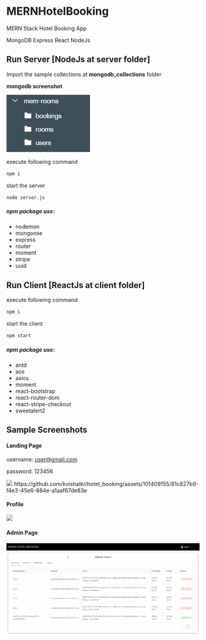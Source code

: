 # MERNHotelBooking
MERN Stack Hotel Booking App

MongoDB Express React NodeJs

## Run Server [NodeJs at server folder]


Import the sample collections at **mongodb_collections** folder

**mongodb screenshot**

<img src="/SampleDB.PNG?raw=true">

execute following command

```bash
npm i
```

start the server

```bash
node server.js
```

##### npm package use:

- nodemon
- mongoose
- express
- router
- moment
- stripe
- uuid



## Run Client [ReactJs at client folder]

execute following command

```bash
npm i
```

start the client

```bash
npm start
```

##### npm package use:

- antd
- aos
- axios
- moment
- react-bootstrap
- react-router-dom
- react-stripe-checkout
- sweetalert2

## Sample Screenshots

#### Landing Page

username: user@gmail.com

password: 123456

<img src ="sample.gif?raw=true">
https://github.com/kvishalkr/hotel_booking/assets/101409155/81c827b9-f4e3-45e6-884e-a1aaf67de83e


#### Profile

<img src="/cancel.gif?raw=true">


#### Admin Page

<img src="/SampleAdmin.gif?raw=true">
